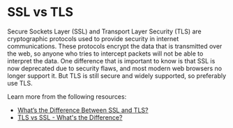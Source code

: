 # SSL vs TLS

Secure Sockets Layer (SSL) and Transport Layer Security (TLS) are cryptographic protocols used to provide security in internet communications. These protocols encrypt the data that is transmitted over the web, so anyone who tries to intercept packets will not be able to interpret the data. One difference that is important to know is that SSL is now deprecated due to security flaws, and most modern web browsers no longer support it. But TLS is still secure and widely supported, so preferably use TLS.

Learn more from the following resources:

- [What’s the Difference Between SSL and TLS?](https://aws.amazon.com/compare/the-difference-between-ssl-and-tls/)
- [TLS vs SSL - What's the Difference?](https://www.youtube.com/watch?v=J7fI_jH7L84)